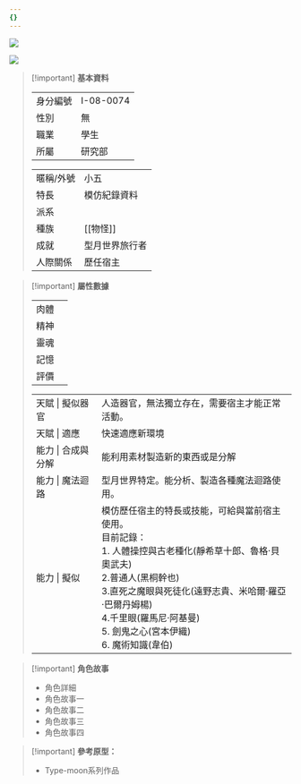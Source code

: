 ```yaml
---
{}
---
```

[![](https://i.pinimg.com/564x/15/14/9f/15149fd216cff3e3bf3fb0401f9939d5.jpg)](https://i.pinimg.com/564x/15/14/9f/15149fd216cff3e3bf3fb0401f9939d5.jpg)

[![](https://i.pinimg.com/564x/72/88/8a/72888a93b29a6a6036833a13a48a0560.jpg)](https://i.pinimg.com/564x/72/88/8a/72888a93b29a6a6036833a13a48a0560.jpg)

> [!important] **基本資料**
> 
> |   |   |
> |---|---|
> |身分編號|I-08-0074|
> |性別|無|
> |職業|學生|
> |所屬|研究部|
> 
> |   |   |
> |---|---|
> |暱稱/外號|小五|
> |特長|模仿紀錄資料|
> |派系||
> |種族|[[物怪]]|
> |成就|型月世界旅行者|
> |人際關係|歷任宿主|

> [!important] **屬性數據**
> 
> |   |   |
> |---|---|
> |肉體||
> |精神||
> |靈魂||
> |記憶||
> |評價||
> 
> |   |   |
> |---|---|
> |天賦 \| 擬似器官|人造器官，無法獨立存在，需要宿主才能正常活動。|
> |天賦 \| 適應|快速適應新環境|
> |能力 \| 合成與分解|能利用素材製造新的東西或是分解|
> |能力 \| 魔法迴路|型月世界特定。能分析、製造各種魔法迴路使用。|
> |能力 \| 擬似|模仿歷任宿主的特長或技能，可給與當前宿主使用。  <br>目前記錄：  <br>1. 人體操控與古老種化(靜希草十郎、魯格·貝奧武夫)  <br>2.普通人(黑桐幹也)  <br>3.直死之魔眼與死徒化(遠野志貴、米哈爾·羅亞·巴爾丹姆楊)  <br>4.千里眼(羅馬尼·阿基曼)  <br>5. 劍鬼之心(宮本伊織)  <br>6. 魔術知識(韋伯)|

> [!important] **角色故事**
> 
> - 角色詳細
> - 角色故事一
> - 角色故事二
> - 角色故事三
> - 角色故事四

> [!important] **參考原型：**
> 
> - Type-moon系列作品